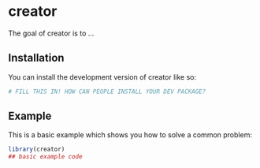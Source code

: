 
# creator

<!-- badges: start -->
<!-- badges: end -->

The goal of creator is to ...

## Installation

You can install the development version of creator like so:

``` r
# FILL THIS IN! HOW CAN PEOPLE INSTALL YOUR DEV PACKAGE?
```

## Example

This is a basic example which shows you how to solve a common problem:

``` r
library(creator)
## basic example code
```

